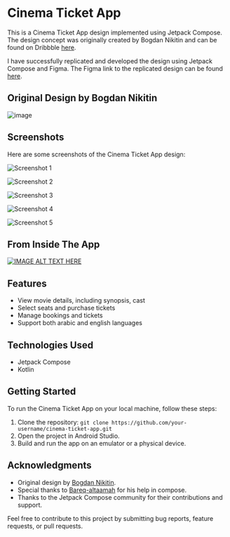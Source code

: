 # Cinema Ticket App

This is a Cinema Ticket App design implemented using Jetpack Compose. The design concept was originally created by Bogdan Nikitin and can be found on Dribbble [here](https://dribbble.com/shots/18133523-Movie-Tickets-Mobile-App). 

I have successfully replicated and developed the design using Jetpack Compose and Figma. The Figma link to the replicated design can be found [here](https://www.figma.com/file/3eWf9DgV4gw1k9Np81Y0LF/Cinema-Ticket-App?type=design&node-id=0%3A1&mode=design&t=T1GdF2LvswlRXIka-1). 


## Original Design by Bogdan Nikitin 
![image](https://github.com/Saif-Alhaider/Cinema_Ticket_Reservation/assets/58166633/8197446e-d0a3-48cf-a120-eddb534e4635)

## Screenshots
Here are some screenshots of the Cinema Ticket App design:

![Screenshot 1](https://github.com/Saif-Alhaider/Cinema_Ticket_Reservation/assets/58166633/24470e98-3722-4730-9c35-27913eee0b7c)

![Screenshot 2](https://github.com/Saif-Alhaider/Cinema_Ticket_Reservation/assets/58166633/3782e204-45e9-4397-a17e-af00a9c273d3)

![Screenshot 3](https://github.com/Saif-Alhaider/Cinema_Ticket_Reservation/assets/58166633/3d6363d1-fe1f-4cb7-9558-0cd5e8a1ae9d)

![Screenshot 4](https://github.com/Saif-Alhaider/Cinema_Ticket_Reservation/assets/58166633/bc715480-3130-47b0-8370-f67f40682020)

![Screenshot 5](https://github.com/Saif-Alhaider/Cinema_Ticket_Reservation/assets/58166633/4d9570c4-e84c-4c85-9fbd-df97247e6be6)

## From Inside The App
[![IMAGE ALT TEXT HERE](https://img.youtube.com/vi/iT9k3JA7dQc/0.jpg)](https://www.youtube.com/watch?v=iT9k3JA7dQc)

## Features

- View movie details, including synopsis, cast
- Select seats and purchase tickets
- Manage bookings and tickets
- Support both arabic and english languages

## Technologies Used

- Jetpack Compose
- Kotlin

## Getting Started

To run the Cinema Ticket App on your local machine, follow these steps:

1. Clone the repository: `git clone https://github.com/your-username/cinema-ticket-app.git`
2. Open the project in Android Studio.
3. Build and run the app on an emulator or a physical device.

## Acknowledgments

- Original design by [Bogdan Nikitin](https://dribbble.com/bogdan_nikitin).
- Special thanks to [Bareq-altaamah](https://github.com/Bareq-altaamah) for his help in compose.
- Thanks to the Jetpack Compose community for their contributions and support.

Feel free to contribute to this project by submitting bug reports, feature requests, or pull requests.
